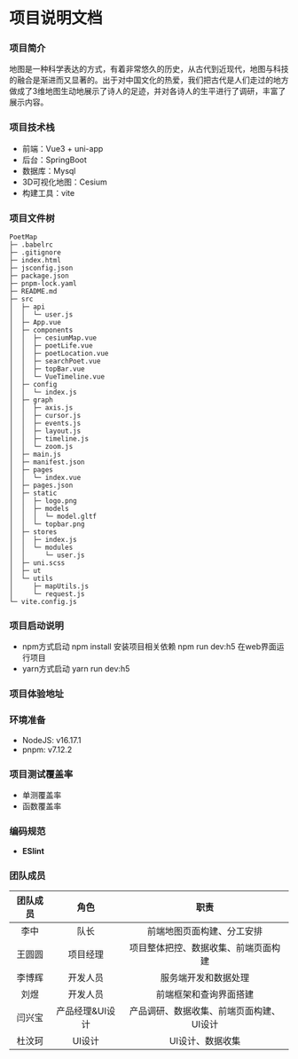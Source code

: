 # 项目说明文档
### 项目简介
地图是一种科学表达的方式，有着非常悠久的历史，从古代到近现代，地图与科技的融合是渐进而又显著的。出于对中国文化的热爱，我们把古代是人们走过的地方做成了3维地图生动地展示了诗人的足迹，并对各诗人的生平进行了调研，丰富了展示内容。
### 项目技术栈
- 前端：Vue3 + uni-app
- 后台：SpringBoot
- 数据库：Mysql
- 3D可视化地图：Cesium
- 构建工具：vite
### 项目文件树
```
PoetMap
├─ .babelrc
├─ .gitignore
├─ index.html
├─ jsconfig.json
├─ package.json
├─ pnpm-lock.yaml
├─ README.md
├─ src
│  ├─ api
│  │  └─ user.js
│  ├─ App.vue
│  ├─ components
│  │  ├─ cesiumMap.vue
│  │  ├─ poetLife.vue
│  │  ├─ poetLocation.vue
│  │  ├─ searchPoet.vue
│  │  ├─ topBar.vue
│  │  └─ VueTimeline.vue
│  ├─ config
│  │  └─ index.js
│  ├─ graph
│  │  ├─ axis.js
│  │  ├─ cursor.js
│  │  ├─ events.js
│  │  ├─ layout.js
│  │  ├─ timeline.js
│  │  └─ zoom.js
│  ├─ main.js
│  ├─ manifest.json
│  ├─ pages
│  │  └─ index.vue
│  ├─ pages.json
│  ├─ static
│  │  ├─ logo.png
│  │  ├─ models
│  │  │  └─ model.gltf
│  │  └─ topbar.png
│  ├─ stores
│  │  ├─ index.js
│  │  └─ modules
│  │     └─ user.js
│  ├─ uni.scss
│  ├─ ut
│  └─ utils
│     ├─ mapUtils.js
│     └─ request.js
└─ vite.config.js

```
### 项目启动说明
- npm方式启动
npm install 安装项目相关依赖
npm run dev:h5 在web界面运行项目
- yarn方式启动
yarn run dev:h5
### 项目体验地址
### 环境准备
- NodeJS: v16.17.1
- pnpm: v7.12.2

### 项目测试覆盖率

- 单测覆盖率
- 函数覆盖率

### 编码规范

- **ESlint**

### 团队成员

| 团队成员 | 角色 | 职责 |
| :------: | :--: | :--:|
| 李中     | 队长 | 前端地图页面构建、分工安排 |
| 王圆圆 | 项目经理 | 项目整体把控、数据收集、前端页面构建 |
| 李博辉 | 开发人员 | 服务端开发和数据处理 |
| 刘煜 | 开发人员 | 前端框架和查询界面搭建 |
| 闫兴宝 | 产品经理&UI设计 | 产品调研、数据收集、前端页面构建、UI设计 |
| 杜汶珂 | UI设计 | UI设计、数据收集 |


